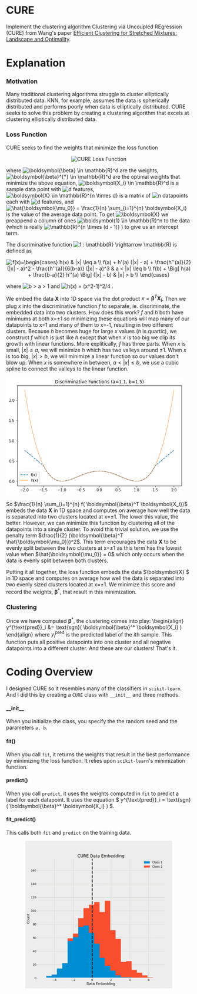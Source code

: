 # CURE
Implement the clustering algorithm Clustering via Uncoupled  REgression (CURE) from Wang's paper [Efficient Clustering for Stretched Mixtures: Landscape and Optimality](https://arxiv.org/abs/2003.09960).

# Explanation

### Motivation
Many traditional clustering algorithms struggle to cluster elliptically distributed data. KNN, for example, assumes the data is spherically distributed and performs poorly when data is elliptically distributed. CURE seeks to solve this problem by creating a clustering algorithm that excels at clustering elliptically distributed data.

### Loss Function

CURE seeks to find the weights that minimize the loss function

<p align="center">
<img 
     src="https://latex.codecogs.com/svg.image?\boldsymbol{\beta}^*&space;=&space;&space;&space;&space;&space;\underset{&space;\boldsymbol{\beta}&space;\in&space;\mathbb{R}^{d}}{\arg\min}&space;&space;&space;&space;\bigg\{&space;&space;&space;&space;&space;\frac{1}{n}&space;\sum_{i=1}^{n}&space;&space;&space;&space;f(&space;\boldsymbol{\beta}^T&space;\boldsymbol{X_i})&space;&space;&space;&space;&plus;&space;&space;&space;&space;\frac{1}{2}&space;(\boldsymbol{\beta}^T&space;\hat{\boldsymbol{\mu_0}})^2&space;&space;&space;&space;\bigg\}" title="\boldsymbol{\beta}^* = \underset{ \boldsymbol{\beta} \in \mathbb{R}^{d}}{\arg\min} \bigg\{ \frac{1}{n} \sum_{i=1}^{n} f( \boldsymbol{\beta}^T \boldsymbol{X_i}) + \frac{1}{2} (\boldsymbol{\beta}^T \hat{\boldsymbol{\mu_0}})^2 \bigg\}"
     alt="CURE Loss Function"
     />
</>

where 
    <img src="https://latex.codecogs.com/svg.image?\boldsymbol{\beta}&space;\in&space;\mathbb{R}^d" title="\boldsymbol{\beta} \in \mathbb{R}^d" /> 
are the weights, 
    <img src="https://latex.codecogs.com/svg.image?\boldsymbol{\beta}^{*}&space;\in&space;\mathbb{R}^d" title="\boldsymbol{\beta}^{*} \in \mathbb{R}^d" />
are the optimal weights that minimize the above equation, 
    <img src="https://latex.codecogs.com/svg.image?\boldsymbol{X_i}&space;\in&space;\mathbb{R}^d" title="\boldsymbol{X_i} \in \mathbb{R}^d" />
is a sample data point with 
    <img src="https://latex.codecogs.com/svg.image?d" title="d" />
features, 
    <img src="https://latex.codecogs.com/svg.image?\boldsymbol{X}&space;\in&space;\mathbb{R}^{n&space;\times&space;d}" title="\boldsymbol{X} \in \mathbb{R}^{n \times d}" />
is a matrix of 
    <img src="https://latex.codecogs.com/svg.image?n" title="n" />
datapoints each with
    <img src="https://latex.codecogs.com/svg.image?d" title="d" />
features, and 
    <img src="https://latex.codecogs.com/svg.image?\hat{\boldsymbol{\mu_0}}&space;=&space;1/n&space;\sum\nolimits_{i=1}^{n}&space;\boldsymbol{X_i}" title="\hat{\boldsymbol{\mu_0}} = \frac{1}{n} \sum_{i=1}^{n} \boldsymbol{X_i}" />
is the value of the average data point. To get 
    <img src="https://latex.codecogs.com/svg.image?\boldsymbol{X}" title="\boldsymbol{X}" />
we preappend a column of ones 
    <img src="https://latex.codecogs.com/svg.image?\boldsymbol{1}&space;\in&space;\mathbb{R}^n" title="\boldsymbol{1} \in \mathbb{R}^n" />
to the data (which is really 
    <img src="https://latex.codecogs.com/svg.image?\mathbb{R}^{n&space;\times&space;(d&space;-&space;1)}" title="\mathbb{R}^{n \times (d - 1)}" />
) to give us an intercept term. 

The discriminative function <img src="https://latex.codecogs.com/svg.image?f&space;:&space;\mathbb{R}&space;\rightarrow&space;\mathbb{R}" title="f : \mathbb{R} \rightarrow \mathbb{R}" /> is defined as

<p align="center">
<img src="https://latex.codecogs.com/svg.image?f(x)=\begin{cases}&space;&space;&space;&space;&space;&space;&space;&space;h(x)&space;&space;&space;&space;&space;&space;&space;&space;&&space;&space;&space;&space;&space;&space;&space;&space;&space;|x|&space;\leq&space;a&space;&space;&space;&space;&space;&space;&space;&space;&space;\\&space;&space;&space;&space;&space;&space;&space;&space;f(a)&space;&plus;&space;h'(a)&space;(|x|&space;-&space;a)&space;&space;&space;&space;&space;&space;&space;&space;&space;&plus;&space;\frac{h''(a)}{2}&space;(|x|&space;-&space;a)^2&space;&space;&space;&space;&space;&space;&space;&space;&space;-&space;\frac{h''(a)}{6(b-a)}&space;(|x|&space;-&space;a)^3&space;&space;&space;&space;&space;&space;&space;&space;&&space;&space;&space;&space;&space;&space;&space;&space;&space;a&space;<&space;|x|&space;\leq&space;b&space;&space;&space;&space;&space;&space;&space;&space;&space;\\&space;&space;&space;&space;&space;&space;&space;&space;f(b)&space;&space;&space;&space;&space;&space;&space;&space;&space;&plus;&space;\Big[&space;h(a)&space;&plus;&space;\frac{b-a}{2}&space;h''(a)&space;\Big]&space;(|x|&space;-&space;b)&space;&space;&space;&space;&space;&space;&space;&space;&&space;&space;&space;&space;&space;&space;&space;&space;&space;|x|&space;>&space;b&space;&space;&space;&space;&space;&space;&space;&space;\\&space;&space;&space;&space;\end{cases}" title="f(x)=\begin{cases} h(x) & |x| \leq a \\ f(a) + h'(a) (|x| - a) + \frac{h''(a)}{2} (|x| - a)^2 - \frac{h''(a)}{6(b-a)} (|x| - a)^3 & a < |x| \leq b \\ f(b) + \Big[ h(a) + \frac{b-a}{2} h''(a) \Big] (|x| - b) & |x| > b \\ \end{cases}" />
</>

where 
    <img src="https://latex.codecogs.com/svg.image?b&space;>&space;a&space;>&space;1" title="b > a > 1" />
and 
    <img src="https://latex.codecogs.com/svg.image?h(x)&space;=&space;(x^2-1)^2/4" title="h(x) = (x^2-1)^2/4" />
.

We embed the data $\boldsymbol{X}$ into 1D space via the dot product $x = \boldsymbol{\beta}^T \boldsymbol{X_i}$. Then we plug $x$ into the discriminative function $f$ to separate, ie. discriminate, the embedded data into two clusters. How does this work? $f$ and $h$ both have minimums at both x=±1 so minimizing these equations will map many of our datapoints to x=1 and many of them to x=-1, resulting in two different clusters. Because $h$ becomes huge for large $x$ values ($h$ is quartic), we construct $f$ which is just like $h$ except that when $x$ is too big we clip its growth with linear functions. More explitically, $f$ has three parts. When $x$ is small, $|x| \leq a$, we will minimize $h$ which has two valleys around ±1. When $x$ is too big, $|x| > b$, we will minimize a linear function so our values don't blow up. When $x$ is somewhere in between, $a < |x| \leq b$, we use a cubic spline to connect the valleys to the linear function.

![Discriminate functions](/reports/figures/discriminant.png)

So $\frac{1}{n} \sum_{i=1}^{n} f( \boldsymbol{\beta}^T \boldsymbol{X_i})$ embeds the data $\boldsymbol{X}$ in 1D space and computes on average how well the data is separated into two clusters located at x=±1. The lower this value, the better. However, we can minimize this function by clustering all of the datapoints into a single cluster. To avoid this trivial solution, we use the penalty term $\frac{1}{2} (\boldsymbol{\beta}^T \hat{\boldsymbol{\mu_0}})^2$. This term encourages the data $\boldsymbol{X}$ to be evenly split between the two clusters at x=±1 as this term has the lowest value when $\hat{\boldsymbol{\mu_0}} = 0$ which only occurs when the data is evenly split between both clusters. 

Putting it all together, the loss function embeds the data $\boldsymbol{X} $ in 1D space and computes on average how well the data is separated into two evenly sized clusters located at x=±1. We minimize this score and record the weights, $\boldsymbol{\beta}^*$, that result in this minimization.

### Clustering
Once we have computed $\boldsymbol{\beta}^*$, the clustering comes into play:
\begin{align}
    y^{\text{pred}}_i
    &= 
    \text{sgn}( \boldsymbol{\beta}^* \boldsymbol{X_i} ) 
\end{align}
where $y^{\text{pred}}_i$ is the predicted label of the $i$th sample. This function puts all positive datapoints into one cluster and all negative datapoints into a different cluster. And these are our clusters! That's it.

# Coding Overview

I designed CURE so it resembles many of the classifiers in `scikit-learn`. And I did this by creating a `CURE` class with `__init__` and three methods.

#### \_\_init__
When you initialize the class, you specify the the random seed and the parameters `a, b`.

#### fit()
When you call `fit`, it returns the weights that result in the best performance by minimizing the loss function. It relies upon `scikit-learn`'s minimization function.

#### predict()
When you call `predict`, it uses the weights computed in `fit` to predict a label for each datapoint. It uses the equation
$ y^{\text{pred}}_i = \text{sgn}( \boldsymbol{\beta}^* \boldsymbol{X_i} ) $.

#### fit_predict()
This calls both `fit` and `predict` on the training data.


<p align="center">
    <img src="/reports/figures/experiment1/cure_animation.gif" alt="GIF of CURE" width="400" height="400" />
</p>
